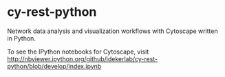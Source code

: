 cy-rest-python
==============

Network data analysis and visualization workflows with Cytoscape written in Python.

To see the IPython notebooks for Cytoscape, visit http://nbviewer.ipython.org/github/idekerlab/cy-rest-python/blob/develop/index.ipynb

